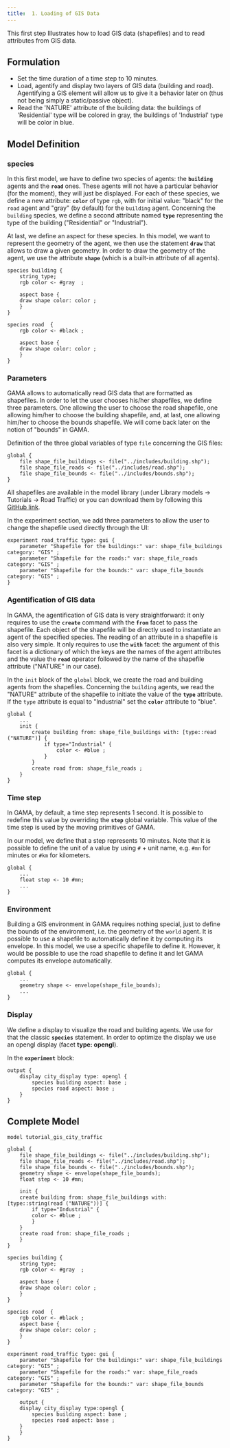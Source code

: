 ```yaml
---
title:  1. Loading of GIS Data
---
```



This first step Illustrates how to load GIS data (shapefiles) and to read attributes from GIS data.


## Formulation

* Set the time duration of a time step to 10 minutes.
* Load, agentify and display two layers of GIS data (building and road). Agentifying a GIS element will allow us to give it a behavior later on (thus not being simply a static/passive object).
* Read the 'NATURE' attribute of the building data: the buildings of 'Residential' type will be colored in gray, the buildings of 'Industrial' type will be color in blue.


## Model Definition

### species

In this first model, we have to define two species of agents: the **`building`** agents and the **`road`** ones. These agents will not have a particular behavior (for the moment), they will just be displayed.
For each of these species, we define a new attribute: **`color`** of type `rgb`, with for initial value: "black" for the `road` agent and "gray" (by default) for the `building` agent. Concerning the `building` species, we define a second attribute named **`type`** representing the type of the building ("Residential" or "Industrial").

At last, we define an aspect for these species. In this model, we want to represent the geometry of the agent, we then use the statement **`draw`** that allows to draw a given geometry. In order to draw the geometry of the agent, we use the attribute **`shape`** (which is a built-in attribute of all agents).

```
species building {
    string type; 
    rgb color <- #gray  ;
	
    aspect base {
	draw shape color: color ;
    }
}

species road  {
    rgb color <- #black ;
	
    aspect base {
	draw shape color: color ;
    }
}
```


### Parameters

GAMA allows to automatically read GIS data that are formatted as shapefiles. In order to let the user chooses his/her shapefiles, we define three parameters. One allowing the user to choose the road shapefile, one allowing him/her to choose the building shapefile, and, at last, one allowing him/her to choose the bounds shapefile. We will come back later on the notion of "bounds" in GAMA.

Definition of the three global variables of type `file` concerning the GIS files:
```
global {
    file shape_file_buildings <- file("../includes/building.shp");
    file shape_file_roads <- file("../includes/road.shp");
    file shape_file_bounds <- file("../includes/bounds.shp");
}
```

All shapefiles are available in the model library (under Library models -> Tutorials -> Road Traffic) or you can download them by following this [GitHub link](https://github.com/gama-platform/gama/tree/master/msi.gama.models/models/Tutorials/Road%20Traffic/includes).

In the experiment section, we add three parameters to allow the user to change the shapefile used directly through the UI:

```
experiment road_traffic type: gui {
    parameter "Shapefile for the buildings:" var: shape_file_buildings category: "GIS" ;
    parameter "Shapefile for the roads:" var: shape_file_roads category: "GIS" ;
    parameter "Shapefile for the bounds:" var: shape_file_bounds category: "GIS" ;
}
```

### Agentification of GIS data

In GAMA, the agentification of GIS data is very straightforward: it only requires to use the **`create`** command with the **`from`** facet to pass the shapefile. Each object of the shapefile will be directly used to instantiate an agent of the specified species. The reading of an attribute in a shapefile is also very simple. It only requires to use the **`with`** facet: the argument of this facet is a dictionary of which the keys are the names of the agent attributes and the value the **`read`** operator followed by the name of the shapefile attribute ("NATURE" in our case).

In the `init` block of the `global` block, we create the road and building agents from the shapefiles. Concerning the `building` agents, we read the "NATURE" attribute of the shapefile to initiate the value of the **`type`** attribute. If the `type` attribute is equal to "Industrial" set the **`color`** attribute to "blue".

```
global {
    ...
    init {
        create building from: shape_file_buildings with: [type::read ("NATURE")] {
            if type="Industrial" {
                color <- #blue ;
            }
        }
        create road from: shape_file_roads ;
    }
} 
```

### Time step

In GAMA, by default, a time step represents 1 second. It is possible to redefine this value by overriding the **`step`** global variable. This value of the time step is used by the moving primitives of GAMA.

In our model, we define that a step represents 10 minutes. Note that it is possible to define the unit of a value by using `#` + unit name, e.g. `#mn` for minutes or `#km` for kilometers.

```
global {
    ...
    float step <- 10 #mn;
    ...
}
```

### Environment

Building a GIS environment in GAMA requires nothing special, just to define the bounds of the environment, i.e. the geometry of the `world` agent. It is possible to use a shapefile to automatically define it by computing its envelope. In this model, we use a specific shapefile to define it. However, it would be possible to use the road shapefile to define it and let GAMA computes its envelope automatically.

```
global {
    ...
    geometry shape <- envelope(shape_file_bounds); 
    ...
}
```

### Display

We define a display to visualize the road and building agents. We use for that the classic **`species`** statement. In order to optimize the display we use an opengl display (facet **type: opengl**).

In the **`experiment`** block:
```
output {
    display city_display type: opengl {
        species building aspect: base ;
        species road aspect: base ;
    }
}
```



## Complete Model

```
model tutorial_gis_city_traffic

global {
    file shape_file_buildings <- file("../includes/building.shp");
    file shape_file_roads <- file("../includes/road.shp");
    file shape_file_bounds <- file("../includes/bounds.shp");
    geometry shape <- envelope(shape_file_bounds);
    float step <- 10 #mn;
	
    init {
	create building from: shape_file_buildings with: [type::string(read ("NATURE"))] {
	    if type="Industrial" {
		color <- #blue ;
	    }
	}
	create road from: shape_file_roads ;
    }
}

species building {
    string type; 
    rgb color <- #gray  ;
	
    aspect base {
	draw shape color: color ;
    }
}

species road  {
    rgb color <- #black ;
    aspect base {
	draw shape color: color ;
    }
}

experiment road_traffic type: gui {
    parameter "Shapefile for the buildings:" var: shape_file_buildings category: "GIS" ;
    parameter "Shapefile for the roads:" var: shape_file_roads category: "GIS" ;
    parameter "Shapefile for the bounds:" var: shape_file_bounds category: "GIS" ;
		
    output {
	display city_display type:opengl {
	    species building aspect: base ;
	    species road aspect: base ;
	}
    }
}
```
